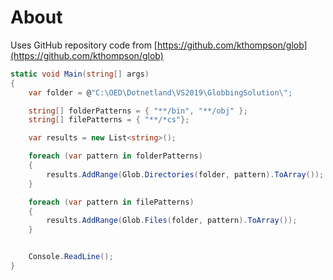 ﻿# About

Uses GitHub repository code from  [https://github.com/kthompson/glob](https://github.com/kthompson/glob)

```csharp
static void Main(string[] args)
{
    var folder = @"C:\OED\Dotnetland\VS2019\GlobbingSolution\";

    string[] folderPatterns = { "**/bin", "**/obj" };
    string[] filePatterns = { "**/*cs"};

    var results = new List<string>();

    foreach (var pattern in folderPatterns)
    {
        results.AddRange(Glob.Directories(folder, pattern).ToArray());
    }

    foreach (var pattern in filePatterns)
    {
        results.AddRange(Glob.Files(folder, pattern).ToArray());
    }


    Console.ReadLine();
}
```
